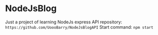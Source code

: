 # NodeJsBlog
Just a project of learning NodeJs express
API repository: `https://github.com/UoooBarry/NodeJsBlogAPI`
Start command: `npm start`
